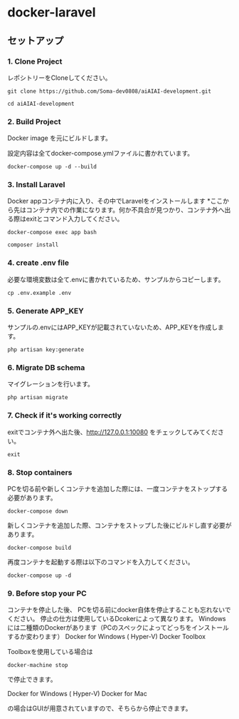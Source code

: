# docker-laravel

## セットアップ

### 1. Clone Project

レポシトリーをCloneしてください。

```
git clone https://github.com/Soma-dev0808/aiAIAI-development.git

cd aiAIAI-development
```

### 2. Build Project

Docker image を元にビルドします。

設定内容は全てdocker-compose.ymlファイルに書かれています。

```
docker-compose up -d --build
```

### 3. Install Laravel

Docker appコンテナ内に入り、その中でLaravelをインストールします
*ここから先はコンテナ内での作業になります。何か不具合が見つかり、コンテナ外へ出る際はexitとコマンド入力してください。

```
docker-compose exec app bash

composer install
```

### 4. create .env file

必要な環境変数は全て.envに書かれているため、サンプルからコピーします。

```
cp .env.example .env
```

### 5. Generate APP_KEY

サンプルの.envにはAPP_KEYが記載されていないため、APP_KEYを作成します。

```
php artisan key:generate
```

### 6. Migrate DB schema

マイグレーションを行います。

```
php artisan migrate
```

### 7. Check if it's working correctly

exitでコンテナ外へ出た後、http://127.0.0.1:10080 をチェックしてみてください。

```
exit
```

### 8. Stop containers

PCを切る前や新しくコンテナを追加した際には、一度コンテナをストップする必要があります。

```
docker-compose down
```

新しくコンテナを追加した際、コンテナをストップした後にビルドし直す必要があります。

```
docker-compose build
```

再度コンテナを起動する際は以下のコマンドを入力してください。

```
docker-compose up -d
```

### 9. Before stop your PC

コンテナを停止した後、
PCを切る前にdocker自体を停止することも忘れないでください。
停止の仕方は使用しているDcokerによって異なります。
Windowsには二種類のDockerがあります（PCのスペックによってどっちをインストールするか変わります）
Docker for Windows ( Hyper-V)
Docker Toolbox

Toolboxを使用している場合は

```
docker-machine stop
```

で停止できます。

Docker for Windows ( Hyper-V)
Docker for Mac

の場合はGUIが用意されていますので、そちらから停止できます。
